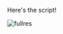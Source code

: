Here's the script!

![fullres](https://cdn.discordapp.com/attachments/777896239857270846/818064618617831444/com.martinmagni.fancade_Screenshot_2021.03.07_18.09.38.png)